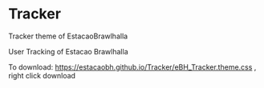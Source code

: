 # Tracker
Tracker theme of EstacaoBrawlhalla

User Tracking of Estacao Brawlhalla

To download: https://estacaobh.github.io/Tracker/eBH_Tracker.theme.css , right click download
